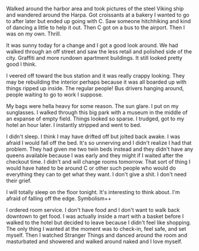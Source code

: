 Walked around the harbor area and took pictures of the steel Viking ship and wandered around the Harpa. Got croissants at a bakery I wanted to go to after later but ended up going with C. Saw someone hitchhiking and kind of dancing a little to help it out. Then C got on a bus to the airport. Then I was on my own. Thrill.

It was sunny today for a change and I got a good look around. We had walked through an off street and saw the less retail and polished side of the city. Graffiti and more rundown apartment buildings. It still looked pretty good I think.

I veered off toward the bus station and it was really crappy looking. They may be rebuilding the interior perhaps because it was all boarded up with things ripped up inside. The regular people! Bus drivers hanging around, people waiting to go to work I suppose.

My bags were hella heavy for some reason. The sun glare. I put on my sunglasses. I walked through this big park with a museum in the middle of an expanse of empty field. Things looked so sparse. I trudged, got to my hotel an hour later. I instantly stripped and went to bed.

I didn't sleep. I think I may have drifted off but jolted back awake. I was afraid I would fall off the bed. It's so unnerving and I didn't realize I had that problem. They had given me two twin beds instead and they didn't have any queens available because I was early and they might if I waited after the checkout time. I didn't and will change rooms tomorrow. That sort of thing I would have hated to be around C or other such people who would do everything they can to get what they want. I don't give a shit. I don't need their grief.

I will totally sleep on the floor tonight. It's interesting to think about. I'm afraid of falling off the edge. Symbolism++

I ordered room service. I don't have food and I don't want to walk back downtown to get food. I was actually inside a mart with a basket before I walked to the hotel but decided to leave because I didn't feel like shopping. The only thing I wanted at the moment was to check-in, feel safe, and set myself. Then I watched Stranger Things and danced around the room and masturbated and showered and walked around naked and I love myself.
